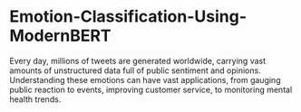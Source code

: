 # Emotion-Classification-Using-ModernBERT
Every day, millions of tweets are generated worldwide, carrying vast amounts of unstructured data full of public sentiment and opinions. Understanding these emotions can have vast applications, from gauging public reaction to events, improving customer service, to monitoring mental health trends. 
